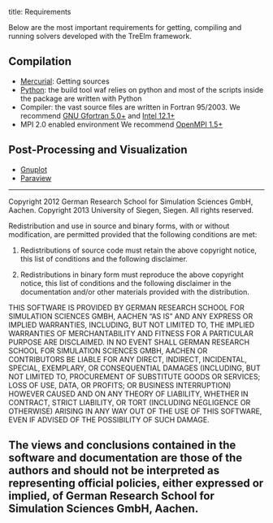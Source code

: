 title: Requirements

Below are the most important requirements for getting, compiling and running 
solvers developed with the TreElm framework.

Compilation 
-----------
- [Mercurial](http://www.mercurial.selenic.com): Getting sources 
- [Python](http://www.python.org): the build tool waf relies on python and most of
          the scripts inside the package are written with Python 
- Compiler: the vast source files are written in Fortran 95/2003. 
           We recommend [GNU Gfortran 5.0+](http://gcc.gnu.org/wiki/GFortran)
           and [Intel 12.1+](http://software.intel.com/en-us/articles/intel-compilers/)
- MPI 2.0 enabled environment
          We recommend [OpenMPI 1.5+](http://www.open-mpi.org/)

Post-Processing and Visualization
---------------------------------
- [Gnuplot](http://www.gnuplot.info/)
- [Paraview](http://www.paraview.org/)

---
Copyright 2012 German Research School for Simulation Sciences GmbH, Aachen.
Copyright 2013 University of Siegen, Siegen.
All rights reserved.

Redistribution and use in source and binary forms, with or without
modification, are permitted provided that the following conditions are met:

1. Redistributions of source code must retain the above copyright notice, this
list of conditions and the following disclaimer.

2. Redistributions in binary form must reproduce the above copyright notice,
this list of conditions and the following disclaimer in the documentation
and/or other materials provided with the distribution.

THIS SOFTWARE IS PROVIDED BY GERMAN RESEARCH SCHOOL FOR SIMULATION SCIENCES
GMBH, AACHEN “AS IS” AND ANY EXPRESS OR IMPLIED WARRANTIES, INCLUDING,
BUT NOT LIMITED TO, THE IMPLIED WARRANTIES OF MERCHANTABILITY AND FITNESS FOR
A PARTICULAR PURPOSE ARE DISCLAIMED. IN NO EVENT SHALL GERMAN RESEARCH SCHOOL
FOR SIMULATION SCIENCES GMBH, AACHEN OR CONTRIBUTORS BE LIABLE FOR ANY DIRECT,
INDIRECT, INCIDENTAL, SPECIAL, EXEMPLARY, OR CONSEQUENTIAL DAMAGES (INCLUDING,
BUT NOT LIMITED TO, PROCUREMENT OF SUBSTITUTE GOODS OR SERVICES; LOSS OF USE,
DATA, OR PROFITS; OR BUSINESS INTERRUPTION) HOWEVER CAUSED AND ON ANY THEORY
OF LIABILITY, WHETHER IN CONTRACT, STRICT LIABILITY, OR TORT (INCLUDING
NEGLIGENCE OR OTHERWISE) ARISING IN ANY WAY OUT OF THE USE OF THIS SOFTWARE,
EVEN IF ADVISED OF THE POSSIBILITY OF SUCH DAMAGE.

The views and conclusions contained in the software and documentation are
those of the authors and should not be interpreted as representing official
policies, either expressed or implied, of German Research School for
Simulation Sciences GmbH, Aachen.
---
